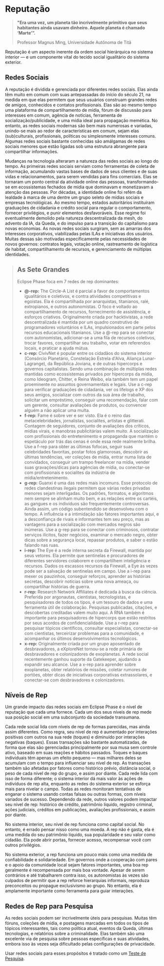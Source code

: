 # Reputação

> **"Era uma vez, um planeta tão incrivelmente primitivo que seus habitantes ainda usavam dinheiro. Aquele planeta é chamado ‘Marte’”.**
> 
> <p class="right-aligned">Professor Magnus Ming, Universidade Autônoma de Titã</p>
Reputação é um aspecto inerente da ordem social hierárquica no sistema interior — e um componente vital do tecido social igualitário do sistema exterior.

## Redes Sociais

A reputação é dividida e gerenciada por diferentes redes sociais. Elas ainda têm muito em comum com suas antepassadas do início do século 21, na medida em que elas permitem que seus usuários construam grandes redes de amigos, conhecidos e contatos profissionais. Elas são ao mesmo tempo uma plataforma de compartilhamento de mídia, fórum de discussão para interesses em comum, agência de notícias, ferramenta de socialização/publicidade, e uma mídia ideal para propagação memética. No entanto, as redes sociais modernas são bem mais numerosas e variadas, unindo-se mais ao redor de características em comum, sejam elas (sub)culturais, profissionais, políticas ou simplesmente interesses comuns. Algumas redes sociais bastante conhecidas são amálgamas de redes sociais menores que estão ligadas sob uma estrutura abrangente para compartilhar informações.

Mudanças na tecnologia alteraram a natureza das redes sociais ao longo do tempo. As primeiras redes sociais serviam como ferramentas de coleta de informação, acumulando vastas bases de dados de seus clientes e de suas vidas e relacionamentos, para serem vendidas para fins comerciais. Elas se tornaram um ponto central da atividade online das pessoas, transformando-se em ecossistemas fechados de mídia que dominavam e monetizavam a atenção das pessoas. Por décadas, a identidade online foi refém da lealdade à marca de uma dentre um grupo seleto de mídias sociais e empresas tecnológicas. Ao mesmo tempo, estados autoritários instituíram graduações de cidadania e crédito social para regular o comportamento, fornecer privilégios, e punir elementos desfavoráveis. Esse regime foi eventualmente demolido pela natureza descentralizada da mesh, do advento da IA, da Queda, e do impulso para a transição do capitalismo para novas economias. As novas redes sociais surgiram, sem as amarras dos interesses corporativos, viabilizadas pelas ILAs e iniciativas dos usuários. Muitas dessas são motivadas especificamente pelas necessidades de novos governos: contratos legais, votação online, rastreamento de logística de habitat, compartilhamento de recursos, e gerenciamento de múltiplas identidades.

<blockquote>

## As Sete Grandes

Eclipse Phase foca em 7 redes de rep dominantes:

- **@-rep:** The Circle-A List é parcial a favor de comportamentos igualitários e coletivos, e contra atividades competitivas e egoístas. Ela é compartilhada por anarquistas, titanianos, ralé, extropianos, e outros autonomistas. O foco é voltado ao compartilhamento de recursos, fornecimento de assistência, e esforços criativos. Originalmente criada por hacktivistas, a rede descentralizada é mantida por um quadro construtivo de programadores voluntários e ILAs, impulsionados em parte pelos recursos educacionais titanianos. Use a @-rep para se conectar com autonomistas, adicionar-se a uma fila de recursos coletivos, trocar favores, compartilhar seu trabalho, votar em referendos locais, e praticar a ajuda mútua.
- **c-rep:** CivivNet é popular entre os cidadãos do sistema interior (Consórcio Planetário, Constelação Estrela d'Alva, Aliança Lunar-Lagrange), da República Joviana, e de outras hipercorps e governos capitalistas. Sendo uma combinação de múltiplas redes mantidas como ecossistemas privados por hipercorps da mídia, como Ideogram, Chitter, e Reina Weibo, ela também tem um papel proeminente no assuntos governamentais e legais. Use a c-rep para verificar graduações de cidadania, ver os lifelogs e XP dos seus amigos, socializar com outros da sua área de trabalho, solicitar um empréstimo, conseguir uma recomendação, falar com um gerente, consultar avaliações de produtos, ou convencer alguém a não aplicar uma multa.
- **f-rep:** Fame é sobre ver e ser visto. Ela é o reino das metacelebridades, jornalistas, socialites, artistas e glitterati. Contagem de seguidores, conjunto de avaliações dos críticos, mídias virais, e manobras publicitárias valem muito. A socialização com profissionais do entretenimento e propaganda que mantém o espetáculo por trás das cenas é onde essa rede realmente brilha. Use a f-rep para obter as últimas fofocas, seguir suas celebridades favoritas, postar fotos glamorosas, descobrir as últimas tendências, ver coleções de mídia, entrar numa lista de convidados, conseguir um trampo freelancer na mídia, vender suas gravações/dicas para agências de mídia, ou conectar-se com profissionais e socialites da indústria de mídia/entretenimento.
- **g-rep:** Guanxi é uma das redes mais incomuns. Esse protocolo de redes clandestinas ilegais permitem que várias redes privadas menores sejam interligadas. Os padrões, formatos, e algoritmos nem sempre se alinham muito bem, e as relações entre os cartéis, as gangues e os indivíduos são frequentemente controversas. Ainda assim, um código subentendido se desenvolveu com o tempo. A influência e a intimidação são fatores importantes aqui, e a desconfiança de rivais e informantes tem seu preço, mas as vantagens para a socialização com mercados negros são inúmeras. Use a g-rep para se conectar com criminosos, contratar serviços ilícitos, fazer negócios, examinar o mercado negro, obter dicas sobre a segurança local, repassar produtos, e saber o estão falando nas ruas.
- **i-rep:** The Eye é a rede interna secreta da Firewall, mantida por seus vetores. Ela permite que sentinelas e procuradores de diferentes servidores colaborem e compartilhem inteligência e recursos. Dados os escassos recursos da Firewall, a Eye às vezes pode ser a salvação de sentinelas em campo. Use a i-rep para mexer os pauzinhos, conseguir reforços, aprender as histórias secretas, descobrir notícias sobre uma nova ameaça, ou compartilhar histórias de guerra.
- **r-rep:** Research Network Affiliates é dedicada à busca da ciência. Preferida por argonautas, cientistas, tecnologistas, e pesquisadores de todos os tipos, é um tesouro de dados e uma ferramenta útil de colaboração. Pesquisas publicadas, citações, e descobertas creditadas valem muito aqui. A RNA também é importante para pesquisadores de hipercorps que estão restritos por seus acordos de confidencialidade. Use a r-rep para pesquisar tópicos científicos, consultar especialistas, conectar-se com cientistas, terceirizar problemas para a comunidade, e acompanhar os últimos desenvolvimentos tecnológicos.
- **x-rep:** Originalmente criada por um grupo aposentado de desbravadores, a eXploreNet tornou-se a rede primária de desbravadores e colonizadores de exoplanetas. A rede social recentemente ganhou suporte da Gatekeeper, ajudando a expandir seu alcance. Use a x-rep para aprender sobre exoplanetas, obter relatórios de missões, coletar rumores de portões, obter dicas de iniciativas corporativas extrassolares, e conectar-se com desbravadores e colonizadores.

</blockquote>

## Níveis de Rep

Um grande impacto das redes sociais em Eclipse Phase é o nível de reputação que cada uma fornece. Cada um dos seus níveis de rep mede sua posição social em uma subconjunto da sociedade transumana.

Cada rede social lida com níveis de rep de formas parecidas, mas ainda assim diferentes. Como regra, seu nível de rep é aumentado por interações positivas com outros na sua rede (toques) e diminuído por interações negativas (baques). Essas transações são bastante automatizadas, de forma que elas são gerenciadas principalmente por sua musa sem controle ativo, baseado em suas reações e hábitos passados. Toques e baques individuais têm apenas um efeito pequeno — mas milhares deles se acumulam com o tempo para influenciar seu nível de rep. As transações também são afetadas por fatores como histórico prévio, distância social, o peso de cada nível de rep do grupo, e assim por diante. Cada rede lida com isso de forma diferente; o sistema interior dá mais valor às ações de indivíduos de rep alta, enquanto as redes do sistema exterior se esforça mais para nivelar o campo. Todas as redes monitoram tentativas de enganar o sistema usando contas falsas ou outras formas, com níveis variados de sucesso. Dependendo da rede, outros valores podem impactar seu nível de rep: histórico de crédito, patrimônio líquido, registro criminal, ações judiciais, créditos em publicações, avaliações profissionais, e assim por diante.

No sistema interior, seu nível de rep funciona como capital social. No entanto, é errado pensar nisso como uma moeda. A rep não é gasta, ela é uma medida do seu patrimônio líquido, sua popularidade e seu valor como cidadão. Ela pode abrir portas, fornecer acesso, recompensar você com outros privilégios.

No sistema exterior, a rep funciona um pouco mais como uma medida de confiabilidade e solidariedade. Em governos onde a cooperação com pares e o apoio da comunidade local sejam fatores importantes, uma boa rep geralmente é recompensada por mais boa vontade. Apesar de serem contrários e até trabalharem contra isso, os autonomistas às vezes são culpados de permitir que a rep reforce hierarquias informais, reproduza preconceitos ou propague exclusivismo ao grupo. No entanto, ela é amplamente importante como ferramenta para guiar interações.

## Redes de Rep para Pesquisa

As redes sociais podem ser incrivelmente úteis para pesquisas. Muitas têm fóruns, coleções de mídia, e postagens marcadas em todos os tipos de tópicos interessantes, tais como política atual, eventos da Queda, últimas tecnologias, e relatórios sobre a criminalidade. Elas também são uma excelente via de pesquisa sobre pessoas específicas e suas atividades, embora isso às vezes seja dificultado pelas configurações de privacidade.

Usar redes sociais para esses propósitos é tratado como um [Teste de Pesquisa](../13/09-online-research.md#testes-de-pesquisa).
